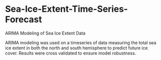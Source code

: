 # Sea-Ice-Extent-Time-Series-Forecast
ARIMA Modeling of Sea Ice Extent Data

ARIMA modeling was used on a timeseries of data measuring the total sea ice extent in both the north and south hemisphere to predict future ice cover.
Results were cross validated to ensure model robustness.
